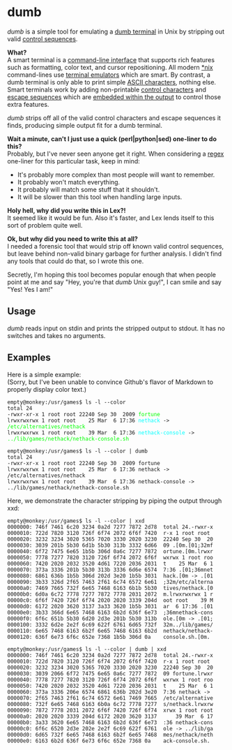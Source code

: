 # dumb #
_dumb_ is a simple tool for emulating a [dumb terminal](http://en.wikipedia.org/wiki/Computer_terminal#Dumb_terminal) in Unix by stripping out valid [control sequences](http://www.xfree86.org/current/ctlseqs.html).

**What?**  
A smart terminal is a [command-line interface](http://en.wikipedia.org/wiki/Commandline) that supports rich features such as formatting, color text, and cursor repositioning. All modern [\*nix](http://en.wikipedia.org/wiki/*nix) command-lines use [terminal emulators](http://en.wikipedia.org/wiki/Terminal_emulator) which are smart. By contrast, a dumb terminal is only able to print simple [ASCII characters](http://en.wikipedia.org/wiki/Ascii), nothing else. Smart terminals work by adding non-printable [control characters](http://en.wikipedia.org/wiki/Control_character) and [escape sequences](http://en.wikipedia.org/wiki/Escape_sequence) which are [embedded within the output](http://en.wikipedia.org/wiki/In-band_signaling) to control those extra features.

_dumb_ strips off all of the valid control characters and escape sequences it finds, producing simple output fit for a dumb terminal.


**Wait a minute, can't I just use a quick (perl|python|sed) one-liner to do this?**  
Probably, but I've never seen anyone get it right. When considering a [regex](http://en.wikipedia.org/wiki/Regular_expression) one-liner for this particular task, keep in mind:  

* It's probably more complex than most people will want to remember.
* It probably won't match everything.
* It probably will match some stuff that it shouldn't.
* It will be slower than this tool when handling large inputs.


**Holy hell, why did you write this in Lex?!**  
It seemed like it would be fun. Also it's faster, and Lex lends itself to this sort of problem quite well.


**Ok, but why did you need to write this at all?**  
I needed a forensic tool that would strip off known valid control sequences, but leave behind non-valid binary garbage for further analysis. I didn't find any tools that could do that, so I wrote this one.

Secretly, I'm hoping this tool becomes popular enough that when people point at me and say "Hey, you're that _dumb_ Unix guy!", I can smile and say "Yes! Yes I am!"

## Usage ##

_dumb_ reads input on stdin and prints the stripped output to stdout. It has no switches and takes no arguments.

## Examples ##

Here is a simple example:  
(Sorry, but I've been unable to convince Github's flavor of Markdown to properly display color text.)

<pre><code>empty@monkey:/usr/games$ ls -l --color
total 24
-rwxr-xr-x 1 root root 22240 Sep 30  2009 <span style="color:#00ff00">fortune</span>
lrwxrwxrwx 1 root root    25 Mar  6 17:36 <span style="color:#00ffff">nethack</span> -> <span style="color:#00ff00">/etc/alternatives/nethack</span>
lrwxrwxrwx 1 root root    39 Mar  6 17:36 <span style="color:#00ffff">nethack-console</span> -> <span style="color:#00ff00">../lib/games/nethack/nethack-console.sh</span>

empty@monkey:/usr/games$ ls -l --color | dumb 
total 24
-rwxr-xr-x 1 root root 22240 Sep 30  2009 fortune
lrwxrwxrwx 1 root root    25 Mar  6 17:36 nethack -> /etc/alternatives/nethack
lrwxrwxrwx 1 root root    39 Mar  6 17:36 nethack-console -> ../lib/games/nethack/nethack-console.sh</code></pre>


Here, we demonstrate the character stripping by piping the output through xxd:

```
empty@monkey:/usr/games$ ls -l --color | xxd
0000000: 746f 7461 6c20 3234 0a2d 7277 7872 2d78  total 24.-rwxr-x
0000010: 722d 7820 3120 726f 6f74 2072 6f6f 7420  r-x 1 root root 
0000020: 3232 3234 3020 5365 7020 3330 2020 3230  22240 Sep 30  20
0000030: 3039 201b 5b30 6d1b 5b30 313b 3332 6d66  09 .[0m.[01;32mf
0000040: 6f72 7475 6e65 1b5b 306d 0a6c 7277 7872  ortune.[0m.lrwxr
0000050: 7778 7277 7820 3120 726f 6f74 2072 6f6f  wxrwx 1 root roo
0000060: 7420 2020 2032 3520 4d61 7220 2036 2031  t    25 Mar  6 1
0000070: 373a 3336 201b 5b30 313b 3336 6d6e 6574  7:36 .[01;36mnet
0000080: 6861 636b 1b5b 306d 202d 3e20 1b5b 3031  hack.[0m -> .[01
0000090: 3b33 326d 2f65 7463 2f61 6c74 6572 6e61  ;32m/etc/alterna
00000a0: 7469 7665 732f 6e65 7468 6163 6b1b 5b30  tives/nethack.[0
00000b0: 6d0a 6c72 7778 7277 7872 7778 2031 2072  m.lrwxrwxrwx 1 r
00000c0: 6f6f 7420 726f 6f74 2020 2020 3339 204d  oot root    39 M
00000d0: 6172 2020 3620 3137 3a33 3620 1b5b 3031  ar  6 17:36 .[01
00000e0: 3b33 366d 6e65 7468 6163 6b2d 636f 6e73  ;36mnethack-cons
00000f0: 6f6c 651b 5b30 6d20 2d3e 201b 5b30 313b  ole.[0m -> .[01;
0000100: 3332 6d2e 2e2f 6c69 622f 6761 6d65 732f  32m../lib/games/
0000110: 6e65 7468 6163 6b2f 6e65 7468 6163 6b2d  nethack/nethack-
0000120: 636f 6e73 6f6c 652e 7368 1b5b 306d 0a    console.sh.[0m.

empty@monkey:/usr/games$ ls -l --color | dumb | xxd
0000000: 746f 7461 6c20 3234 0a2d 7277 7872 2d78  total 24.-rwxr-x
0000010: 722d 7820 3120 726f 6f74 2072 6f6f 7420  r-x 1 root root 
0000020: 3232 3234 3020 5365 7020 3330 2020 3230  22240 Sep 30  20
0000030: 3039 2066 6f72 7475 6e65 0a6c 7277 7872  09 fortune.lrwxr
0000040: 7778 7277 7820 3120 726f 6f74 2072 6f6f  wxrwx 1 root roo
0000050: 7420 2020 2032 3520 4d61 7220 2036 2031  t    25 Mar  6 1
0000060: 373a 3336 206e 6574 6861 636b 202d 3e20  7:36 nethack -> 
0000070: 2f65 7463 2f61 6c74 6572 6e61 7469 7665  /etc/alternative
0000080: 732f 6e65 7468 6163 6b0a 6c72 7778 7277  s/nethack.lrwxrw
0000090: 7872 7778 2031 2072 6f6f 7420 726f 6f74  xrwx 1 root root
00000a0: 2020 2020 3339 204d 6172 2020 3620 3137      39 Mar  6 17
00000b0: 3a33 3620 6e65 7468 6163 6b2d 636f 6e73  :36 nethack-cons
00000c0: 6f6c 6520 2d3e 202e 2e2f 6c69 622f 6761  ole -> ../lib/ga
00000d0: 6d65 732f 6e65 7468 6163 6b2f 6e65 7468  mes/nethack/neth
00000e0: 6163 6b2d 636f 6e73 6f6c 652e 7368 0a    ack-console.sh.
```

  
